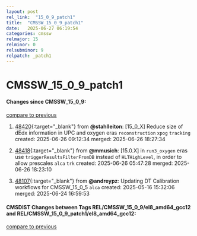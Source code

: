 ```yaml
---
layout: post
rel_link:  "15_0_9_patch1"
title:  "CMSSW_15_0_9_patch1"
date:   2025-06-27 06:19:54
categories: cmssw
relmajor: 15
relminor: 0
relsubminor: 9
relpatch: _patch1
---
```


# CMSSW_15_0_9_patch1
#### Changes since CMSSW_15_0_9:
[compare to previous](https://github.com/cms-sw/cmssw/compare/CMSSW_15_0_9...CMSSW_15_0_9_patch1)



1. [48420](http://github.com/cms-sw/cmssw/pull/48420){:target="_blank"}  from **@stahlleiton**: [15_0_X] Reduce size of dEdx information in UPC and oxygen eras `reconstruction` `xpog` `tracking` created: 2025-06-26 09:12:34 merged: 2025-06-26 18:27:34

2. [48418](http://github.com/cms-sw/cmssw/pull/48418){:target="_blank"}  from **@mmusich**: [15.0.X] in `run3_oxygen` eras use `triggerResultsFilterFromDB` instead of `HLTHighLevel`, in order to allow prescales `alca` `trk` created: 2025-06-26 05:47:28 merged: 2025-06-26 18:23:10

3. [48107](http://github.com/cms-sw/cmssw/pull/48107){:target="_blank"}  from **@andreypz**: Updating DT Calibration workflows for CMSSW_15_0_5 `alca` created: 2025-05-16 15:32:06 merged: 2025-06-24 16:59:53

#### CMSDIST Changes between Tags REL/CMSSW_15_0_9/el8_amd64_gcc12 and REL/CMSSW_15_0_9_patch1/el8_amd64_gcc12:
[compare to previous](https://github.com/cms-sw/cmsdist/compare/REL/CMSSW_15_0_9/el8_amd64_gcc12...REL/CMSSW_15_0_9_patch1/el8_amd64_gcc12)


